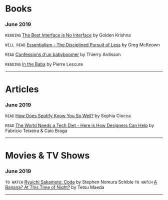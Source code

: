 # Books

### June 2019
`READING` [The Best Interface is No Interface](http://www.nointerface.com/book/) by Golden Krishna

`WILL READ` [Essentialism - The Disciplined Pursuit of Less](http://a.co/akwADM4) by Greg McKeown

`READ` [Confessions d'un babyboomer](https://www.amazon.fr/Confessions-dun-babyboomer-Thierry-Ardisson/dp/2290353639) by Thierry Ardisson

`READING` [In the Baba](https://www.amazon.fr/baba-Pierre-Lescure/dp/2253174033/ref=sr_1_1?__mk_fr_FR=ÅMÅŽÕÑ&keywords=In+the+baba&qid=1561302409&s=books&sr=1-1) by Pierre Lescure

---

# Articles

### June 2019

`READ` [How Does Spotify Know You So Well?](https://medium.com/s/story/spotifys-discover-weekly-how-machine-learning-finds-your-new-music-19a41ab76efe) by Sophia Ciocca 

`READ` [The World Needs a Tech Diet - Here is How Designers Can Help](https://essays.uxdesign.cc/tech-diet/?utm_source=densediscovery&utm_medium=email&utm_campaign=newsletter-issue-39) by Fabricio Teixeira & Caio Braga

---

# Movies & TV Shows

### June 2019
`TO WATCH` [Ryuichi Sakamoto: Coda](https://www.youtube.com/watch?v=Fl-pKw5n0mI) by Stephen Nomura Schible
`TO WATCH` [A Banana? At This Time of Night?](https://www.imdb.com/title/tt9010228/) by Tetsu Maeda

---


